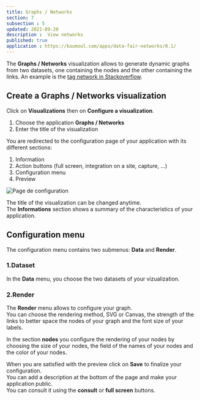 ```yaml
---
title: Graphs / Networks
section: 7
subsection : 5
updated: 2021-09-20
description :  View networks
published: true
application : https://koumoul.com/apps/data-fair-networks/0.1/
---
```


The **Graphs / Networks** visualization allows to generate dynamic graphs from two datasets, one containing the nodes and the other containing the links. An example is the [tag network in Stackoverflow](https://opendata.koumoul.com/reuses/reseau-de-tags-dans-stackoverflow).

## Create a Graphs / Networks visualization

Click on **Visualizations** then on **Configure a visualization**.


1. Choose the application **Graphs / Networks**
2. Enter the title of the visualization

<p>
</p>

You are redirected to the configuration page of your application with its different sections:  

1. Information
2. Action buttons (full screen, integration on a site, capture, ...)
3. Configuration menu
4. Preview

![Page de configuration](./images/user-guide-backoffice/graphes-config.jpg)

The title of the visualization can be changed anytime.  
The **Informations** section shows a summary of the characteristics of your application.

## Configuration menu

The configuration menu contains two submenus: **Data** and **Render**.

### 1.Dataset

In the **Data** menu, you choose the two datasets of your vizualization.

### 2.Render

The **Render** menu allows to configure your graph.  
You can choose the rendering method, SVG or Canvas, the strength of the links to better space the nodes of your graph and the font size of your labels.

In the section **nodes** you configure the rendering of your nodes by choosing the size of your nodes, the field of the names of your nodes and the color of your nodes.

When you are satisfied with the preview click on **Save** to finalize your configuration.  
You can add a description at the bottom of the page and make your application public.  
You can consult it using the **consult** or **full screen** buttons.
